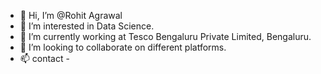 - 👋 Hi, I’m @Rohit Agrawal
- 👀 I’m interested in Data Science.
- 🌱 I’m currently working at Tesco Bengaluru Private Limited, Bengaluru.
- 💞️ I’m looking to collaborate on different platforms.
- 📫 contact - 

<!---
Rohit1201/Rohit1201 is a ✨ special ✨ repository because its `README.md` (this file) appears on your GitHub profile.
You can click the Preview link to take a look at your changes.
--->

